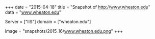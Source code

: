 
+++
date = "2015-04-18"
title = "Snapshot of http://www.wheaton.edu"
data = "www.wheaton.edu"

Server = ["IIS"]
domain = ["wheaton.edu"]

  image = "snapshots/2015_16/www.wheaton.edu.png"
+++
#
